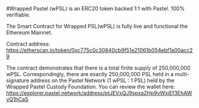 #Wrapped Pastel (wPSL) is an ERC20 token backed 1:1 with Pastel. 100% verifiable.

The Smart Contract for Wrapped PSL(wPSL) is fully live and functional the Ethereum Mainnet.

Contract address: https://etherscan.io/token/0xc775c0c30840cb9f51e21061b054ebf1a00acc29

The contract demonstrates that there is a total finite supply of 250,000,000 wPSL. Correspondingly, there are exactly 250,000,000 PSL held in a multi-signature address on the Pastel Network (1 wPSL : 1 PSL) held by the Wrapped Pastel Custody Foundation. You can review the wallet here: https://explorer.pastel.network/address/ptJEVxQJ9spxa2Hp9vWxiEf3EhAWvQ1hCaS
